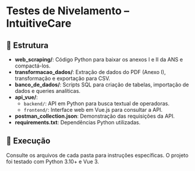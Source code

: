 # Testes de Nivelamento – IntuitiveCare

## 📁 Estrutura

- **web_scraping/**: Código Python para baixar os anexos I e II da ANS e compactá-los.
- **transformacao_dados/**: Extração de dados do PDF (Anexo I), transformação e exportação para CSV.
- **banco_de_dados/**: Scripts SQL para criação de tabelas, importação de dados e queries analíticas.
- **api_vue/**:
  - `backend/`: API em Python para busca textual de operadoras.
  - `frontend/`: Interface web em Vue.js para consultar a API.
- **postman_collection.json**: Demonstração das requisições da API.
- **requirements.txt**: Dependências Python utilizadas.

## 🚀 Execução
Consulte os arquivos de cada pasta para instruções específicas. O projeto foi testado com Python 3.10+ e Vue 3.

